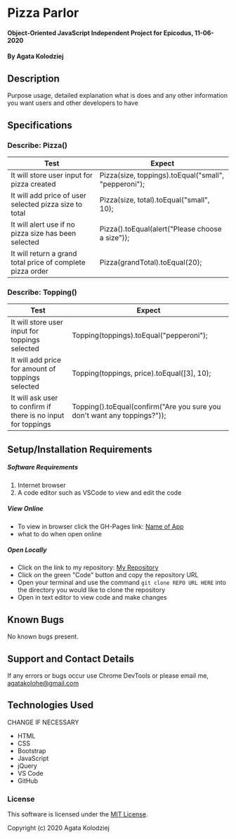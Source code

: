 # Pizza Parlor

#### Object-Oriented JavaScript Independent Project for Epicodus, 11-06-2020

#### By Agata Kolodziej

## Description

Purpose usage, detailed explanation what is does and any other information you want users and other developers to have

## Specifications

### Describe: Pizza()

| Test                                                       | Expect                                               |
| ---------------------------------------------------------- | ---------------------------------------------------- |
| It will store user input for pizza created                 | Pizza(size, toppings).toEqual("small", "pepperoni"); |
| It will add price of user selected pizza size to total     | Pizza(size, total).toEqual("small", 10);             |
| It will alert use if no pizza size has been selected       | Pizza().toEqual(alert("Please choose a size"));      |
| It will return a grand total price of complete pizza order | Pizza(grandTotal).toEqual(20);                       |

### Describe: Topping()

| Test                                                          | Expect                                                                   |
| ------------------------------------------------------------- | ------------------------------------------------------------------------ |
| It will store user input for toppings selected                | Topping(toppings).toEqual("pepperoni");                                  |
| It will add price for amount of toppings selected             | Topping(toppings, price).toEqual([3], 10);                               |
| It will ask user to confirm if there is no input for toppings | Topping().toEqual(confirm("Are you sure you don't want any toppings?")); |

## Setup/Installation Requirements

##### Software Requirements

1. Internet browser
2. A code editor such as VSCode to view and edit the code

##### View Online

- To view in browser click the GH-Pages link: [Name of App](URL)
- what to do when open online

##### Open Locally

- Click on the link to my repository: [My Repository](URL)
- Click on the green "Code" button and copy the repository URL
- Open your terminal and use the command `git clone REPO URL HERE` into the directory you would like to clone the repository
- Open in text editor to view code and make changes

## Known Bugs

No known bugs present.

## Support and Contact Details

If any errors or bugs occur use Chrome DevTools or please email me, <agatakolohe@gmail.com>

## Technologies Used

CHANGE IF NECESSARY

- HTML
- CSS
- Bootstrap
- JavaScript
- jQuery
- VS Code
- GitHub

### License

This software is licensed under the [MIT License](https://choosealicense.com/licenses/mit/).

Copyright (c) 2020 Agata Kolodziej
